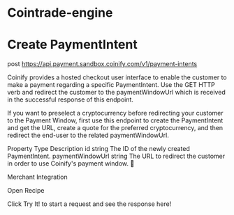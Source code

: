 # Cointrade-engine
# Create PaymentIntent
post https://api.payment.sandbox.coinify.com/v1/payment-intents

Coinify provides a hosted checkout user interface to enable the customer to make a payment regarding a specific PaymentIntent. Use the GET HTTP verb and redirect the customer to the paymentWindowUrl which is received in the successful response of this endpoint.

If you want to preselect a cryptocurrency before redirecting your customer to the Payment Window, first use this endpoint to create the PaymentIntent and get the URL, create a quote for the preferred cryptocurrency, and then redirect the end-user to the related paymentWindowUrl.

Property	Type	Description
id	string	The ID of the newly created PaymentIntent.
paymentWindowUrl	string	The URL to redirect the customer in order to use Coinify's payment window.
🦉

Merchant Integration

Open Recipe

Click Try It! to start a request and see the response here!
